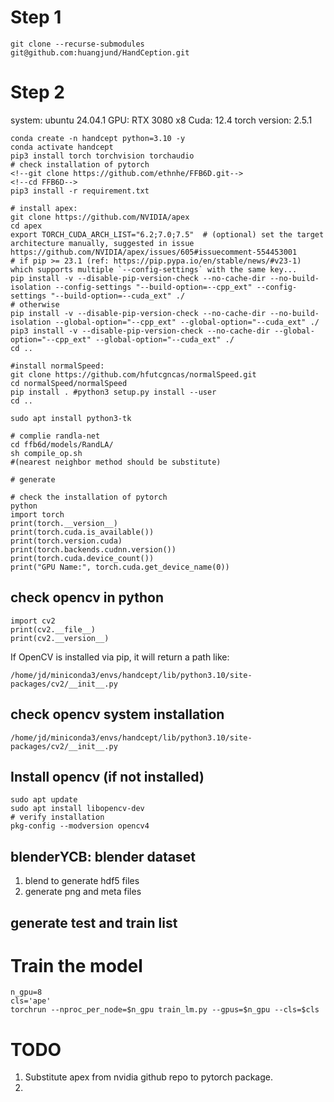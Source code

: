 
# Step 1
```
git clone --recurse-submodules git@github.com:huangjund/HandCeption.git
```

# Step 2
system: ubuntu 24.04.1
GPU: RTX 3080 x8
Cuda: 12.4
torch version: 2.5.1
```angular2html
conda create -n handcept python=3.10 -y
conda activate handcept
pip3 install torch torchvision torchaudio
# check installation of pytorch
<!--git clone https://github.com/ethnhe/FFB6D.git-->
<!--cd FFB6D-->
pip3 install -r requirement.txt

# install apex:
git clone https://github.com/NVIDIA/apex
cd apex
export TORCH_CUDA_ARCH_LIST="6.2;7.0;7.5"  # (optional) set the target architecture manually, suggested in issue https://github.com/NVIDIA/apex/issues/605#issuecomment-554453001
# if pip >= 23.1 (ref: https://pip.pypa.io/en/stable/news/#v23-1) which supports multiple `--config-settings` with the same key... 
pip install -v --disable-pip-version-check --no-cache-dir --no-build-isolation --config-settings "--build-option=--cpp_ext" --config-settings "--build-option=--cuda_ext" ./
# otherwise
pip install -v --disable-pip-version-check --no-cache-dir --no-build-isolation --global-option="--cpp_ext" --global-option="--cuda_ext" ./
pip3 install -v --disable-pip-version-check --no-cache-dir --global-option="--cpp_ext" --global-option="--cuda_ext" ./
cd ..

#install normalSpeed:
git clone https://github.com/hfutcgncas/normalSpeed.git
cd normalSpeed/normalSpeed
pip install . #python3 setup.py install --user
cd ..

sudo apt install python3-tk

# complie randla-net
cd ffb6d/models/RandLA/
sh compile_op.sh
#(nearest neighbor method should be substitute)

# generate 
```

```angular2html
# check the installation of pytorch
python
import torch
print(torch.__version__)
print(torch.cuda.is_available())
print(torch.version.cuda)
print(torch.backends.cudnn.version())
print(torch.cuda.device_count())
print("GPU Name:", torch.cuda.get_device_name(0))
```

## check opencv in python
```angular2html
import cv2
print(cv2.__file__)
print(cv2.__version__)
```
If OpenCV is installed via pip, it will return a path like:
```
/home/jd/miniconda3/envs/handcept/lib/python3.10/site-packages/cv2/__init__.py
```
## check opencv system installation
```angular2html
/home/jd/miniconda3/envs/handcept/lib/python3.10/site-packages/cv2/__init__.py
```
## Install opencv (if not installed)
```angular2html
sudo apt update
sudo apt install libopencv-dev
# verify installation
pkg-config --modversion opencv4
```
## blenderYCB: blender dataset
1. blend to generate hdf5 files
2. generate png and meta files

## generate test and train list


# Train the model

```angular2html
n_gpu=8
cls='ape'
torchrun --nproc_per_node=$n_gpu train_lm.py --gpus=$n_gpu --cls=$cls
```

# TODO

1. Substitute apex from nvidia github repo to pytorch package.
2. 